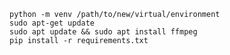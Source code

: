 ```python -m venv /path/to/new/virtual/environment```     
```sudo apt-get update```     
```sudo apt update && sudo apt install ffmpeg```     
```pip install -r requirements.txt```     
